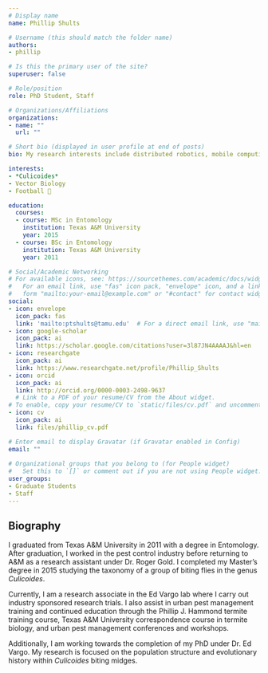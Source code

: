 ```yaml
---
# Display name
name: Phillip Shults

# Username (this should match the folder name)
authors:
- phillip

# Is this the primary user of the site?
superuser: false

# Role/position
role: PhD Student, Staff

# Organizations/Affiliations
organizations:
- name: ""
  url: ""

# Short bio (displayed in user profile at end of posts)
bio: My research interests include distributed robotics, mobile computing and programmable matter.

interests:
- *Culicoides*
- Vector Biology
- Football 🏈

education:
  courses:
  - course: MSc in Entomology
    institution: Texas A&M University
    year: 2015
  - course: BSc in Entomology
    institution: Texas A&M University
    year: 2011

# Social/Academic Networking
# For available icons, see: https://sourcethemes.com/academic/docs/widgets/#icons
#   For an email link, use "fas" icon pack, "envelope" icon, and a link in the
#   form "mailto:your-email@example.com" or "#contact" for contact widget.
social:
- icon: envelope
  icon_pack: fas
  link: 'mailto:ptshults@tamu.edu'  # For a direct email link, use "mailto:test@example.org".
- icon: google-scholar
  icon_pack: ai
  link: https://scholar.google.com/citations?user=3l87JN4AAAAJ&hl=en
- icon: researchgate
  icon_pack: ai
  link: https://www.researchgate.net/profile/Phillip_Shults
- icon: orcid
  icon_pack: ai
  link: http://orcid.org/0000-0003-2498-9637
  # Link to a PDF of your resume/CV from the About widget.
# To enable, copy your resume/CV to `static/files/cv.pdf` and uncomment the lines below.  
- icon: cv
  icon_pack: ai
  link: files/phillip_cv.pdf

# Enter email to display Gravatar (if Gravatar enabled in Config)
email: ""
  
# Organizational groups that you belong to (for People widget)
#   Set this to `[]` or comment out if you are not using People widget.  
user_groups:
- Graduate Students
- Staff
---
```

## **Biography**
I graduated from Texas A&M University in 2011 with a degree in Entomology. After graduation, I worked in the pest control industry before returning to A&M as a research assistant under Dr. Roger Gold. I completed my Master’s degree in 2015 studying the taxonomy of a group of biting flies in the genus *Culicoides*.

Currently, I am a research associate in the Ed Vargo lab where I carry out industry sponsored research trials. I also assist in urban pest management training and continued education through the Phillip J. Hammond termite training course, Texas A&M University correspondence course in termite biology, and urban pest management conferences and workshops.

Additionally, I am working towards the completion of my PhD under Dr. Ed Vargo. My research is focused on the population structure and evolutionary history within *Culicoides* biting midges.
